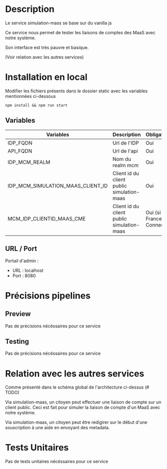 # Description

Le service simulation-mass se base sur du vanilla js

Ce service nous permet de tester les liaisons de comptes des MaaS avec notre système.

Son interface est très pauvre et basique.

(Voir relation avec les autres services)

# Installation en local

Modifier les fichiers présents dans le dossier static avec les variables mentionnées ci-dessous

`npm install && npm run start`

## Variables

| Variables      | Description | Obligatoire |
| ----------- | ----------- | ----------- |
| IDP_FQDN      | Url de l'IDP       | Oui |
| API_FQDN      | Url de l'api       | Oui |
| IDP_MCM_REALM      | Nom du realm mcm       | Oui |
| IDP_MCM_SIMULATION_MAAS_CLIENT_ID   | Client id du client public simulation-maas       | Oui
| MCM_IDP_CLIENTID_MAAS_CME   | Client id du client public simulation-maas         | Oui (si test France Connect)

## URL / Port

Portail d'admin :

- URL : localhost
- Port : 8080

# Précisions pipelines

## Preview

Pas de précisions nécéssaires pour ce service

## Testing

Pas de précisions nécéssaires pour ce service

# Relation avec les autres services

Comme présenté dans le schéma global de l'architecture ci-dessus (# TODO)

Via simulation-maas, un citoyen peut effectuer une liaison de compte sur un client public. Ceci est fait pour simuler la liaison de compte d'un MaaS avec notre système.

Via simulation-maas, un citoyen peut être redigirer sur le début d'une souscription à une aide en envoyant des metadata.

# Tests Unitaires

Pas de tests unitaires nécéssaires pour ce service
